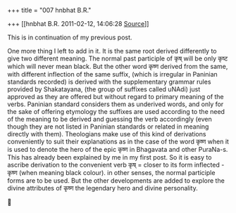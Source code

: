 +++
title = "007 hnbhat B.R."

+++
[[hnbhat B.R.	2011-02-12, 14:06:28 [Source](https://groups.google.com/g/samskrita/c/LrhoZtoqzvU)]]



This is in continuation of my previous post.

  

One more thing I left to add in it. It is the same root derived differently to give two different meaning. The normal past participle of कृष् will be only कृष्ट which will never mean black. But the other word कृष्ण derived from the same, with different inflection of the same suffix, (which is irregular in Paninian standards recorded) is derived with the supplementary grammar rules provided by Shakatayana, (the group of suffixes called uNAdi) just approved as they are offered but without regard to primary meaning of the verbs. Paninian standard considers them as underived words, and only for the sake of offering etymology the suffixes are used according to the need of the meaning to be derived and guessing the verb accordingly (even though they are not listed in Paninian standards or related in meaning directly with them). Theologians make use of this kind of derivations conveniently to suit their explanations as in the case of the word कृष्ण when it is used to denote the hero of the epic कृष्ण in Bhagavata and other PuraNa-s. This has already been explained by me in my first post. So it is easy to ascribe derivation to the convenient verb कृष् = closer to its form inflected - कृष्ण (when meaning black colour). in other senses, the normal participle forms are to be used. But the other developments are added to explore the divine attributes of कृष्ण the legendary hero and divine personality.



